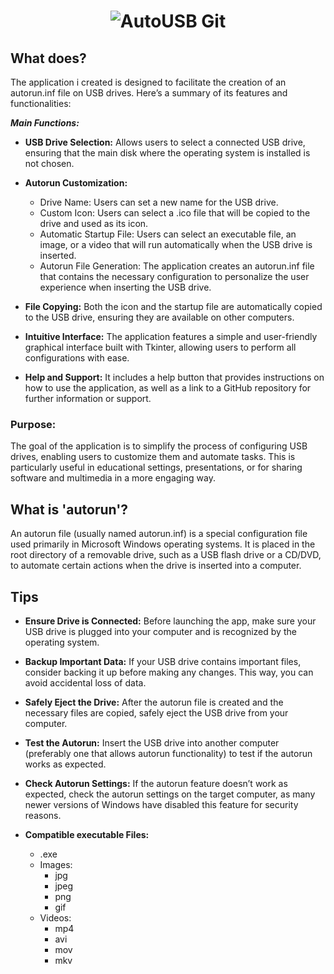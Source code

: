 # <p align="center"> ![AutoUSB Git](https://github.com/user-attachments/assets/fd4f3923-cb04-4c6e-82c2-534f1fbc9cd0) </p>
## What does?
The application i created is designed to facilitate the creation of an autorun.inf file on USB drives. Here’s a summary of its features and functionalities:

**_Main Functions:_**
 - **USB Drive Selection:** Allows users to select a connected USB drive, ensuring that the main disk where the operating system is installed is not chosen.

 * **Autorun Customization:**

   * Drive Name: Users can set a new name for the USB drive.
   * Custom Icon: Users can select a .ico file that will be copied to the drive and used as its icon.
   * Automatic Startup File: Users can select an executable file, an image, or a video that will run automatically when the USB drive is inserted.
   * Autorun File Generation: The application creates an autorun.inf file that contains the necessary configuration to personalize the user experience when inserting the USB drive.

 - **File Copying:** Both the icon and the startup file are automatically copied to the USB drive, ensuring they are available on other computers.

 - **Intuitive Interface:** The application features a simple and user-friendly graphical interface built with Tkinter, allowing users to perform all configurations with ease.

 - **Help and Support:** It includes a help button that provides instructions on how to use the application, as well as a link to a GitHub repository for further information or support.

### Purpose:
The goal of the application is to simplify the process of configuring USB drives, enabling users to customize them and automate tasks. This is particularly useful in educational settings, presentations, or for sharing software and multimedia in a more engaging way.

## What is 'autorun'?
An autorun file (usually named autorun.inf) is a special configuration file used primarily in Microsoft Windows operating systems. It is placed in the root directory of a removable drive, such as a USB flash drive or a CD/DVD, to automate certain actions when the drive is inserted into a computer.

## Tips
- **Ensure Drive is Connected:** Before launching the app, make sure your USB drive is plugged into your computer and is recognized by the operating system.
  
- **Backup Important Data:** If your USB drive contains important files, consider backing it up before making any changes. This way, you can avoid accidental loss of data.
  
- **Safely Eject the Drive:** After the autorun file is created and the necessary files are copied, safely eject the USB drive from your computer.
  
- **Test the Autorun:** Insert the USB drive into another computer (preferably one that allows autorun functionality) to test if the autorun works as expected.
  
- **Check Autorun Settings:** If the autorun feature doesn’t work as expected, check the autorun settings on the target computer, as many newer versions of Windows have disabled this feature for security reasons.
  
- **Compatible executable Files:**
  - .exe
  - Images:
    - jpg
    - jpeg
    - png
    - gif
  * Videos:
    * mp4
    * avi
    * mov
    * mkv
          
